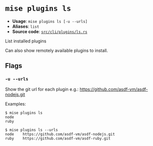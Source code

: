 # `mise plugins ls`

- **Usage**: `mise plugins ls [-u --urls]`
- **Aliases**: `list`
- **Source code**: [`src/cli/plugins/ls.rs`](https://github.com/jdx/mise/blob/main/src/cli/plugins/ls.rs)

List installed plugins

Can also show remotely available plugins to install.

## Flags

### `-u --urls`

Show the git url for each plugin
e.g.: <https://github.com/asdf-vm/asdf-nodejs.git>

Examples:

    $ mise plugins ls
    node
    ruby

    $ mise plugins ls --urls
    node    https://github.com/asdf-vm/asdf-nodejs.git
    ruby    https://github.com/asdf-vm/asdf-ruby.git
